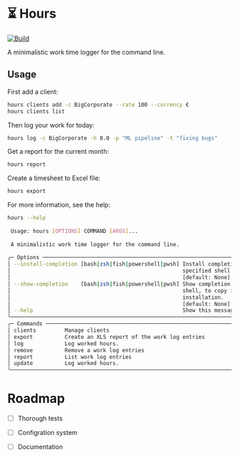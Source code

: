 # ⏳ Hours

[![Build](https://github.com/oroszgy/hours/actions/workflows/build.yml/badge.svg)](https://github.com/oroszgy/hours/actions/workflows/build.yml)

A minimalistic work time logger for the command line.

## Usage

First add a client:

```bash
hours clients add -c BigCorporate --rate 100 --currency €
hours clients list
```

Then log your work for today:

```bash
hours log -c BigCorporate -h 8.0 -p "ML pipeline" -t "fixing bugs"
```

Get a report for the current month:

```bash
hours report 
```

Create a timesheet to Excel file:

```bash
hours export
```

For more information, see the help:

```bash
hours --help
                                                                                                   
 Usage: hours [OPTIONS] COMMAND [ARGS]...                                                          
                                                                                                   
 A minimalistic work time logger for the command line.                                             
                                                                                                   
╭─ Options ───────────────────────────────────────────────────────────────────────────────╮
│ --install-completion [bash|zsh|fish|powershell|pwsh] Install completion for the         │
│                                                      specified shell.                   │
│                                                      [default: None]                    │
│ --show-completion    [bash|zsh|fish|powershell|pwsh] Show completion for the specified  │
│                                                      shell, to copy it or customize the │
│                                                      installation.                      │
│                                                      [default: None]                    │
│ --help                                               Show this message and exit.        │
╰─────────────────────────────────────────────────────────────────────────────────────────╯
╭─ Commands ──────────────────────────────────────────────────────────────────────────────╮
│ clients         Manage clients                                                          │
│ export          Create an XLS report of the work log entries                            │
│ log             Log worked hours.                                                       │
│ remove          Remove a work log entries                                               │
│ report          List work log entries                                                   │
│ update          Log worked hours.                                                       │
╰─────────────────────────────────────────────────────────────────────────────────────────╯
```

# Roadmap

- [ ] Thorough tests
- [ ] Configration system
- [ ] Documentation

